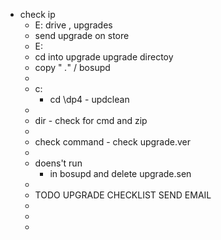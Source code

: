- check ip
	- E:  drive , upgrades
	- send upgrade on store
	- E:
	- cd into upgrade upgrade directoy
	- copy   " *.*" / bosupd
	-
	- c:
		- cd \dp4 - updclean
	-
	- dir - check for cmd and zip
	-
	- check command - check upgrade.ver
	-
	- doens't run
		- in bosupd and delete upgrade.sen
	-
	- TODO UPGRADE CHECKLIST SEND EMAIL
	-
	-
	-